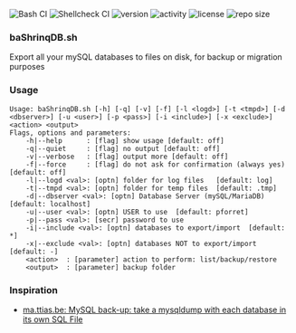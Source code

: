 ![Bash CI](https://github.com/pforret/baShrinqDB/workflows/Bash%20CI/badge.svg) 
![Shellcheck CI](https://github.com/pforret/baShrinqDB/workflows/Shellcheck%20CI/badge.svg)
![version](https://img.shields.io/github/v/release/pforret/baShrinqDB?include_prereleases)
![activity](https://img.shields.io/github/commit-activity/m/pforret/baShrinqDB)
![license](https://img.shields.io/github/license/pforret/baShrinqDB)
![repo size](https://img.shields.io/github/repo-size/pforret/bash-boilerplate)

### baShrinqDB.sh

Export all your mySQL databases to files on disk, for backup or migration purposes

### Usage

    Usage: baShrinqDB.sh [-h] [-q] [-v] [-f] [-l <logd>] [-t <tmpd>] [-d <dbserver>] [-u <user>] [-p <pass>] [-i <include>] [-x <exclude>] <action> <output>
    Flags, options and parameters:
        -h|--help      : [flag] show usage [default: off]
        -q|--quiet     : [flag] no output [default: off]
        -v|--verbose   : [flag] output more [default: off]
        -f|--force     : [flag] do not ask for confirmation (always yes) [default: off]
        -l|--logd <val>: [optn] folder for log files   [default: log]
        -t|--tmpd <val>: [optn] folder for temp files  [default: .tmp]
        -d|--dbserver <val>: [optn] Database Server (mySQL/MariaDB)  [default: localhost]
        -u|--user <val>: [optn] USER to use  [default: pforret]
        -p|--pass <val>: [secr] password to use
        -i|--include <val>: [optn] databases to export/import  [default: *]
        -x|--exclude <val>: [optn] databases NOT to export/import  [default: -]
        <action>  : [parameter] action to perform: list/backup/restore
        <output>  : [parameter] backup folder


### Inspiration

* [ma.ttias.be: MySQL back-up: take a mysqldump with each database in its own SQL File](https://ma.ttias.be/mysql-back-up-take-a-mysqldump-with-each-database-in-its-own-sql-file/)
